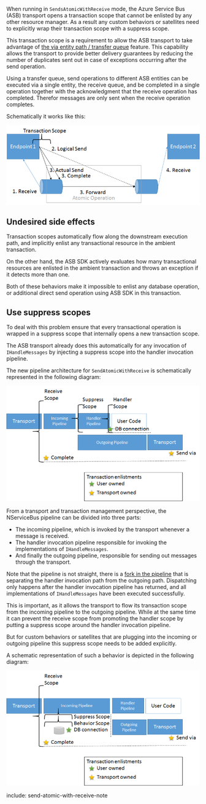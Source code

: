 When running in `SendsAtomicWithReceive` mode, the Azure Service Bus (ASB) transport opens a transaction scope that cannot be enlisted by any other resource manager. As a result any custom behaviors or satellites need to explicitly wrap their transaction scope with a suppress scope.

This transaction scope is a requirement to allow the ASB transport to take advantage of [the via entity path / transfer queue](https://github.com/Azure/azure-service-bus/tree/master/samples/DotNet/Microsoft.ServiceBus.Messaging/AtomicTransactions) feature. This capability allows the transport to provide better delivery guarantees by reducing the number of duplicates sent out in case of exceptions occurring after the send operation.

Using a transfer queue, send operations to different ASB entities can be executed via a single entity, the receive queue, and be completed in a single operation together with the acknowledgment that the receive operation has completed. Therefor messages are only sent when the receive operation completes. 

Schematically it works like this:

![Send Via](send-via.png)

## Undesired side effects

Transaction scopes automatically flow along the downstream execution path, and implicitly enlist any transactional resource in the ambient transaction.

On the other hand, the ASB SDK actively evaluates how many transactional resources are enlisted in the ambient transaction and throws an exception if it detects more than one.

Both of these behaviors make it impossible to enlist any database operation, or additional direct send operation using ASB SDK in this transaction.

## Use suppress scopes

To deal with this problem ensure that every transactional operation is wrapped in a suppress scope that internally opens a new transaction scope.

The ASB transport already does this automatically for any invocation of `IHandleMessages` by injecting a suppress scope into the handler invocation pipeline. 

The new pipeline architecture for `SendAtomicWithReceive` is schematically represented in the following diagram:

![Transactions v7](transactions-v7.png)

From a transport and transaction management perspective, the NServiceBus pipeline can be divided into three parts:
* The incoming pipeline, which is invoked by the transport whenever a message is received.
* The handler invocation pipeline responsible for invoking the implementations of `IHandleMessages`.
* And finally the outgoing pipeline, responsible for sending out messages through the transport.

Note that the pipeline is not straight, there is a [fork in the pipeline](/nservicebus/pipeline/steps-stages-connectors.md) that is separating the handler invocation path from the outgoing path. Dispatching only happens after the handler invocation pipeline has returned, and all implementations of `IHandleMessages` have been executed successfully.

This is important, as it allows the transport to flow its transaction scope from the incoming pipeline to the outgoing pipeline. While at the same time it can prevent the receive scope from promoting the handler scope by putting a suppress scope around the handler invocation pipeline.

But for custom behaviors or satellites that are plugging into the incoming or outgoing pipeline this suppress scope needs to be added explicitly.

A schematic representation of such a behavior is depicted in the following diagram:

![Transactions v7](transactions-v7-behavior.png)

include: send-atomic-with-receive-note
